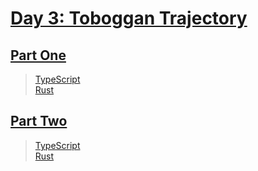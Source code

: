 # [Day 3: Toboggan Trajectory](https://adventofcode.com/2020/day/3)

## [Part One](https://adventofcode.com/2020/day/3#part1)

> [TypeScript](/solutions/typescript/2020/03/src/p1.ts)\
> [Rust](/solutions/rust/2020/03/src/lib.rs)

## [Part Two](https://adventofcode.com/2020/day/3#part2)

> [TypeScript](/solutions/typescript/2020/03/src/p2.ts)\
> [Rust](/solutions/rust/2020/03/src/lib.rs)
